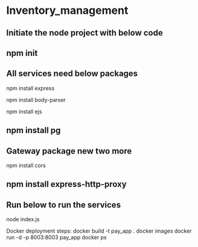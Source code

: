 # Inventory_management

Initiate the node project with below code
----------------------------------------------
npm init
----------------------------------------------
All services need below packages
----------------------------------------------
npm install express

npm install body-parser

npm install ejs

npm install pg
-----------------------------------------------

Gateway package new two more
-----------------------------------------------
npm install cors

npm install express-http-proxy
-----------------------------------------------
Run below to run the services
-----------------------------------------------
node index.js 


Docker deployment steps:
docker build -t pay_app .
docker images
docker run -d -p 8003:8003 pay_app
docker ps
